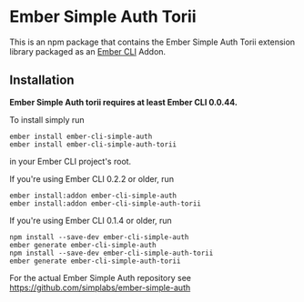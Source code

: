 #  Ember Simple Auth Torii

This is an npm package that contains the Ember Simple Auth Torii extension
library packaged as an [Ember CLI](https://github.com/stefanpenner/ember-cli)
Addon.

## Installation

**Ember Simple Auth torii requires at least Ember CLI 0.0.44.**

To install simply run

```
ember install ember-cli-simple-auth
ember install ember-cli-simple-auth-torii
```

in your Ember CLI project's root.

If you're using Ember CLI 0.2.2 or older, run

```
ember install:addon ember-cli-simple-auth
ember install:addon ember-cli-simple-auth-torii
```

If you're using Ember CLI 0.1.4 or older, run

```
npm install --save-dev ember-cli-simple-auth
ember generate ember-cli-simple-auth
npm install --save-dev ember-cli-simple-auth-torii
ember generate ember-cli-simple-auth-torii
```

For the actual Ember Simple Auth repository see
https://github.com/simplabs/ember-simple-auth
